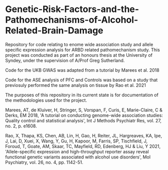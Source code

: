 # Genetic-Risk-Factors-and-the-Pathomechanisms-of-Alcohol-Related-Brain-Damage
Repository for code relating to enome wide association study and allele specific expression analysis for ARBD related pathomechanism study. 
This project was conducted as part of an honours thesis at the University of Syndey, under the supervision of A/Prof Greg Sutherland.

Code for the UKB GWAS was adapted from a tutorial by Marees et al. 2018

Code for the ASE analysis of PFC and Controls was based on a study that previosuly performed the same analysis on tissue by Rao et al. 2021

The purposes of this repository in its current state is for documentation of the methodologies used for the project.



Marees, AT, de Kluiver, H, Stringer, S, Vorspan, F, Curis, E, Marie-Claire, C & Derks, EM 2018, 'A tutorial on conducting genome-wide association studies: Quality control and statistical analysis', Int J Methods Psychiatr Res, vol. 27, no. 2, p. e1608.

Rao, X, Thapa, KS, Chen, AB, Lin, H, Gao, H, Reiter, JL, Hargreaves, KA, Ipe, J, Lai, D, Xuei, X, Wang, Y, Gu, H, Kapoor, M, Farris, SP, Tischfield, J, Foroud, T, Goate, AM, Skaar, TC, Mayfield, RD, Edenberg, HJ & Liu, Y 2021, 'Allele-specific expression and high-throughput reporter assay reveal functional genetic variants associated with alcohol use disorders', Mol Psychiatry, vol. 26, no. 4, pp. 1142-51.
